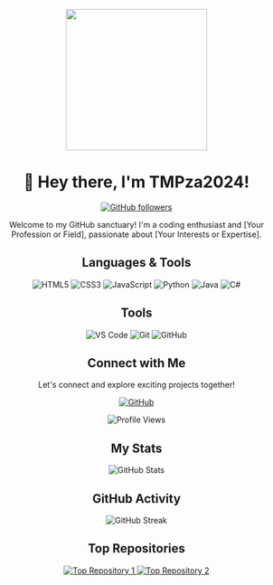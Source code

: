 <!-- Header -->
<p align="center">
  <img src="https://your-image-url-here" width="250" height="250">
</p>
<h1 align="center">👋 Hey there, I'm TMPza2024!</h1>
<p align="center">
  <a href="https://github.com/YourUsername">
    <img src="https://img.shields.io/github/followers/YourUsername?style=social" alt="GitHub followers">
  </a>
</p>

<!-- Introduction -->
<p align="center">
  Welcome to my GitHub sanctuary! I'm a coding enthusiast and [Your Profession or Field], passionate about [Your Interests or Expertise].
</p>

<!-- Languages -->
<h2 align="center">Languages & Tools</h2>
<p align="center">
  <img src="https://img.shields.io/badge/HTML5-E34F26?style=for-the-badge&logo=html5&logoColor=white" alt="HTML5">
  <img src="https://img.shields.io/badge/CSS3-1572B6?style=for-the-badge&logo=css3&logoColor=white" alt="CSS3">
  <img src="https://img.shields.io/badge/JavaScript-F7DF1E?style=for-the-badge&logo=javascript&logoColor=black" alt="JavaScript">
  <img src="https://img.shields.io/badge/Python-3776AB?style=for-the-badge&logo=python&logoColor=white" alt="Python">
  <img src="https://img.shields.io/badge/Java-007396?style=for-the-badge&logo=java&logoColor=white" alt="Java">
  <img src="https://img.shields.io/badge/C%23-239120?style=for-the-badge&logo=c-sharp&logoColor=white" alt="C#">
  <!-- Add more languages and tools as needed -->
</p>

<!-- Tools -->
<h2 align="center">Tools</h2>
<p align="center">
  <img src="https://img.shields.io/badge/Visual%20Studio%20Code-007ACC?style=for-the-badge&logo=visual-studio-code&logoColor=white" alt="VS Code">
  <img src="https://img.shields.io/badge/Git-F05032?style=for-the-badge&logo=git&logoColor=white" alt="Git">
  <img src="https://img.shields.io/badge/GitHub-181717?style=for-the-badge&logo=github&logoColor=white" alt="GitHub">
  <!-- Add more tools as needed -->
</p>

<!-- Connect with Me -->
<h2 align="center">Connect with Me</h2>
<p align="center">
  Let's connect and explore exciting projects together!
</p>
<p align="center">
    <a href="https://github.com/YourUsername">
    <img src="https://img.shields.io/badge/GitHub-181717?style=for-the-badge&logo=github&logoColor=white" alt="GitHub">
  </a>
</p>

<!-- Profile Views -->
<p align="center">
  <img src="https://komarev.com/ghpvc/?username=YourUsername&color=blueviolet" alt="Profile Views">
</p>

<!-- My Stats -->
<h2 align="center">My Stats</h2>
<p align="center">
  <img src="https://github-readme-stats.vercel.app/api?username=YourUsername&show_icons=true&theme=radical" alt="GitHub Stats">
</p>

<!-- GitHub Activity -->
<h2 align="center">GitHub Activity</h2>
<p align="center">
  <img src="https://github-readme-streak-stats.herokuapp.com/?user=YourUsername&theme=dark" alt="GitHub Streak">
  <br>
</p>

<!-- Top Repositories -->
<h2 align="center">Top Repositories</h2>
<p align="center">
  <a href="Link-to-Top-Repository-1">
    <img src="https://github-readme-stats.vercel.app/api/pin/?username=YourUsername&repo=Top-Repository-1&theme=dark" alt="Top Repository 1">
  </a>
  <a href="Link-to-Top-Repository-2">
    <img src="https://github-readme-stats.vercel.app/api/pin/?username=YourUsername&repo=Top-Repository-2&theme=dark" alt="Top Repository 2">
  </a>
</p>
